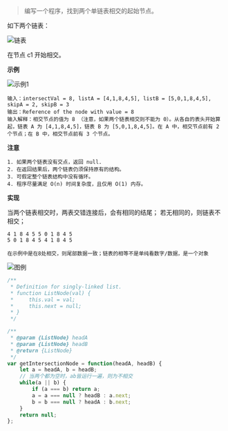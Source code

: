 > 编写一个程序，找到两个单链表相交的起始节点。

如下两个链表：

![链表](https://cdn.jsdelivr.net/gh/tongzk94/daily-leetcode@master/image/160/3e3fc7b4b01901bc18860f92d2cde40.png)

在节点 c1 开始相交。

**示例**

![示例1](https://cdn.jsdelivr.net/gh/tongzk94/daily-leetcode@master/image/160/62951f2def3aa26be633d405f00df8a.png)

```
输入：intersectVal = 8, listA = [4,1,8,4,5], listB = [5,0,1,8,4,5], skipA = 2, skipB = 3
输出：Reference of the node with value = 8
输入解释：相交节点的值为 8 （注意，如果两个链表相交则不能为 0）。从各自的表头开始算起，链表 A 为 [4,1,8,4,5]，链表 B 为 [5,0,1,8,4,5]。在 A 中，相交节点前有 2 个节点；在 B 中，相交节点前有 3 个节点。
```

**注意**
```
1. 如果两个链表没有交点，返回 null.
2. 在返回结果后，两个链表仍须保持原有的结构。
3. 可假定整个链表结构中没有循环。
4. 程序尽量满足 O(n) 时间复杂度，且仅用 O(1) 内存。
```

**实现**

当两个链表相交时，两表交错连接后，会有相同的结尾；
若无相同的，则链表不相交；
```
4 1 8 4 5 5 0 1 8 4 5
5 0 1 8 4 5 4 1 8 4 5

在示例中是在8处相交，则尾部数据一致；链表的相等不是单纯看数字/数据，是一个对象
```
![图例]()

```JavaScript
/**
 * Definition for singly-linked list.
 * function ListNode(val) {
 *     this.val = val;
 *     this.next = null;
 * }
 */

/**
 * @param {ListNode} headA
 * @param {ListNode} headB
 * @return {ListNode}
 */
var getIntersectionNode = function(headA, headB) {
    let a = headA, b = headB;
    // 当两个都为空时，ab皆运行一遍，则为不相交
    while(a || b) {
        if (a === b) return a;
        a = a === null ? headB : a.next;
        b = b === null ? headA : b.next;
    }
    return null;
};
```